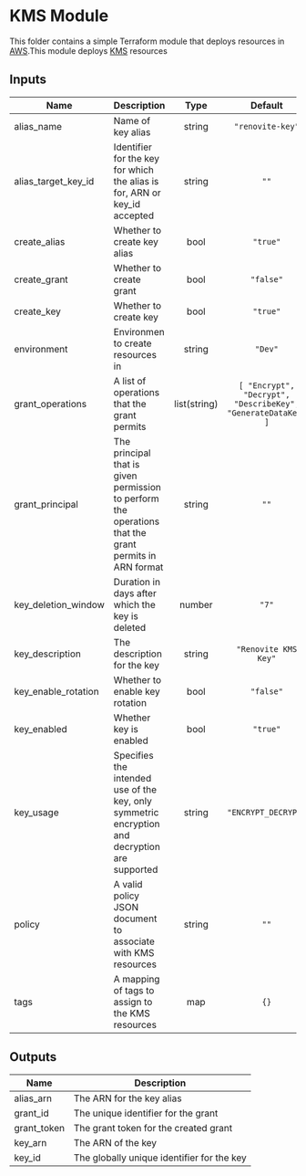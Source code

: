 # KMS Module

This folder contains a simple Terraform module that deploys resources in [AWS](https://aws.amazon.com/).This module deploys [KMS](https://docs.aws.amazon.com/kms/latest/developerguide/overview.html) resources

[/]: / "<!-- BEGINNING OF PRE-COMMIT-TERRAFORM DOCS HOOK -->"
## Inputs

| Name | Description | Type | Default | Required |
|------|-------------|:----:|:-----:|:-----:|
| alias\_name | Name of key alias | string | `"renovite-key"` | no |
| alias\_target\_key\_id | Identifier for the key for which the alias is for, ARN or key\_id accepted | string | `""` | no |
| create\_alias | Whether to create key alias | bool | `"true"` | no |
| create\_grant | Whether to create grant | bool | `"false"` | no |
| create\_key | Whether to create key | bool | `"true"` | no |
| environment | Environmen to create resources in | string | `"Dev"` | no |
| grant\_operations | A list of operations that the grant permits | list(string) | `[ "Encrypt", "Decrypt", "DescribeKey", "GenerateDataKey" ]` | no |
| grant\_principal | The principal that is given permission to perform the operations that the grant permits in ARN format | string | `""` | no |
| key\_deletion\_window | Duration in days after which the key is deleted | number | `"7"` | no |
| key\_description | The description for the key | string | `"Renovite KMS Key"` | no |
| key\_enable\_rotation | Whether to enable key rotation | bool | `"false"` | no |
| key\_enabled | Whether key is enabled | bool | `"true"` | no |
| key\_usage | Specifies the intended use of the key, only symmetric encryption and decryption are supported | string | `"ENCRYPT_DECRYPT"` | no |
| policy | A valid policy JSON document to associate with KMS resources | string | `""` | no |
| tags | A mapping of tags to assign to the KMS resources | map | `{}` | no |

## Outputs

| Name | Description |
|------|-------------|
| alias\_arn | The ARN for the key alias |
| grant\_id | The unique identifier for the grant |
| grant\_token | The grant token for the created grant |
| key\_arn | The ARN of the key |
| key\_id | The globally unique identifier for the key |

[/]: / "<!-- END OF PRE-COMMIT-TERRAFORM DOCS HOOK -->"